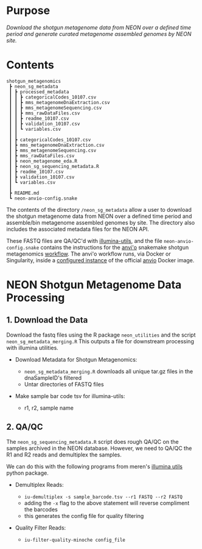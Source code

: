 # Purpose

*Download the shotgun metagenome data from NEON over a defined time period and generate curated metagenome assembled genomes by NEON site.*

# Contents
```
shotgun_metagenomics
 ┣ neon_sg_metadata
 ┃ ┣ processed_metadata
 ┃ ┃ ┣ categoricalCodes_10107.csv
 ┃ ┃ ┣ mms_metagenomeDnaExtraction.csv
 ┃ ┃ ┣ mms_metagenomeSequencing.csv
 ┃ ┃ ┣ mms_rawDataFiles.csv
 ┃ ┃ ┣ readme_10107.csv
 ┃ ┃ ┣ validation_10107.csv
 ┃ ┃ ┗ variables.csv
 ┃ ┃
 ┃ ┣ categoricalCodes_10107.csv
 ┃ ┣ mms_metagenomeDnaExtraction.csv
 ┃ ┣ mms_metagenomeSequencing.csv
 ┃ ┣ mms_rawDataFiles.csv
 ┃ ┣ neon_metagenome_eda.R
 ┃ ┣ neon_sg_sequencing_metadata.R
 ┃ ┣ readme_10107.csv
 ┃ ┣ validation_10107.csv
 ┃ ┗ variables.csv
 ┃
 ┣ README.md
 ┗ neon-anvio-config.snake
 ```

The contents of the directory `/neon_sg_metadata` allow a user to download the shotgun metagenome data from NEON over a defined time period and assemble/bin metagenome assembled genomes by site. The directory also includes the associated metadata files for the NEON API.

These FASTQ files are QA/QC'd with [illumina-utils](https://github.com/merenlab/illumina-utils), and the file `neon-anvio-config.snake` contains the instructions for the [anvi'o](https://merenlab.org/software/anvio/) snakemake shotgun metagenomics [workflow](https://merenlab.org/2018/07/09/anvio-snakemake-workflows/#metagenomics-workflow). The anvi'o workflow runs, via Docker or Singularity, inside a [configured instance](https://github.com/rbartelme/anvio-singularity) of the official [anvio](https://hub.docker.com/r/meren/anvio) Docker image.

# NEON Shotgun Metagenome Data Processing

## 1. Download the Data

Download the fastq files using the R package `neon_utilities` and the script `neon_sg_metadata_merging.R`
This outputs a file for downstream processing with illumina utilities.

  * Download Metadata for Shotgun Metagenomics:
    * `neon_sg_metadata_merging.R` downloads all unique tar.gz files in the dnaSampleID's filtered
    * Untar directories of FASTQ files
  
  * Make sample bar code tsv for illumina-utils:
    * r1, r2, sample name


## 2. QA/QC

The `neon_sg_sequencing_metadata.R` script does rough QA/QC on the samples archived in the NEON database.
However, we need to QA/QC the R1 and R2 reads and demultiplex the samples.

We can do this with the following programs from meren's [illumina utils](https://github.com/meren/illumina-utils) python package.

  * Demultiplex Reads:
    * `iu-demultiplex -s sample_barcode.tsv --r1 FASTQ --r2 FASTQ`
    * adding the `-x` flag to the above statement will reverse compliment the barcodes
    * this generates the config file for quality filtering
  
  * Quality Filter Reads:
    * `iu-filter-quality-minoche config_file` 
    
